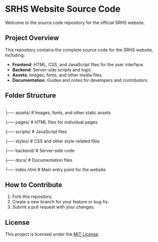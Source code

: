# SRHS Website Source Code

Welcome to the source code repository for the official SRHS website.

## Project Overview

This repository contains the complete source code for the SRHS website, including:

- **Frontend**: HTML, CSS, and JavaScript files for the user interface.
- **Backend**: Server-side scripts and logic.
- **Assets**: Images, fonts, and other media files.
- **Documentation**: Guides and notes for developers and contributors.

## Folder Structure

.\
├── assets/ # Images, fonts, and other static assets

├── pages/ # HTML files for individual pages

├── scripts/ # JavaScript files

├── styles/ # CSS and other style-related files

├── backend/ # Server-side code

├── docs/ # Documentation files

└── index.html # Main entry point for the website

## How to Contribute

1. Fork this repository.  
2. Create a new branch for your feature or bug fix.  
3. Submit a pull request with your changes.

## License

This project is licensed under the [MIT License](LICENSE).
